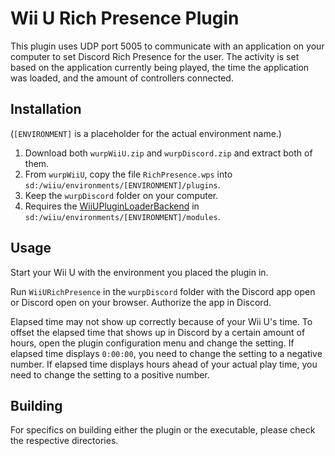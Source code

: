# Wii U Rich Presence Plugin

This plugin uses UDP port 5005 to communicate with an application on your computer to set Discord Rich Presence for the user. The activity is set based on the application currently being played, the time the application was loaded, and the amount of controllers connected.

## Installation
(`[ENVIRONMENT]` is a placeholder for the actual environment name.)

1. Download both `wurpWiiU.zip` and `wurpDiscord.zip` and extract both of them.
2. From `wurpWiiU`, copy the file `RichPresence.wps` into `sd:/wiiu/environments/[ENVIRONMENT]/plugins`.
3. Keep the `wurpDiscord` folder on your computer.
4. Requires the [WiiUPluginLoaderBackend](https://github.com/wiiu-env/WiiUPluginLoaderBackend) in `sd:/wiiu/environments/[ENVIRONMENT]/modules`.

## Usage
Start your Wii U with the environment you placed the plugin in.

Run `WiiURichPresence` in the `wurpDiscord` folder with the Discord app open or Discord open on your browser. Authorize the app in Discord.

Elapsed time may not show up correctly because of your Wii U's time. To offset the elapsed time that shows up in Discord by a certain amount of hours, open the plugin configuration menu and change the setting. If elapsed time displays `0:00:00`, you need to change the setting to a negative number. If elapsed time displays hours ahead of your actual play time, you need to change the setting to a positive number.

## Building
For specifics on building either the plugin or the executable, please check the respective directories.
